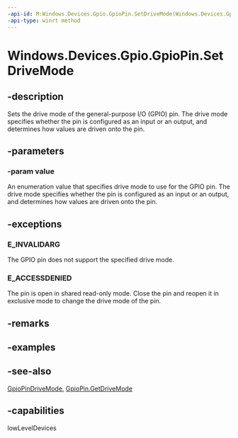 ----api-id: M:Windows.Devices.Gpio.GpioPin.SetDriveMode(Windows.Devices.Gpio.GpioPinDriveMode)
-api-type: winrt method
---<!-- Method syntaxpublic void SetDriveMode(Windows.Devices.Gpio.GpioPinDriveMode value)--># Windows.Devices.Gpio.GpioPin.SetDriveMode## -descriptionSets the drive mode of the general-purpose I/O (GPIO) pin. The drive mode specifies whether the pin is configured as an input or an output, and determines how values are driven onto the pin.## -parameters### -param valueAn enumeration value that specifies drive mode to use for the GPIO pin. The drive mode specifies whether the pin is configured as an input or an output, and determines how values are driven onto the pin.## -exceptions### E_INVALIDARGThe GPIO pin does not support the specified drive mode.### E_ACCESSDENIEDThe pin is open in shared read-only mode. Close the pin and reopen it in exclusive mode to change the drive mode of the pin.## -remarks## -examples## -see-also[GpioPinDriveMode](gpiopindrivemode.md), [GpioPin.GetDriveMode](gpiopin_getdrivemode.md)## -capabilitieslowLevelDevices
